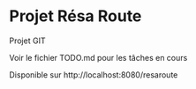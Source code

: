 # Projet Résa Route

Projet GIT

Voir le fichier TODO.md pour les tâches en cours

Disponible sur http://localhost:8080/resaroute
